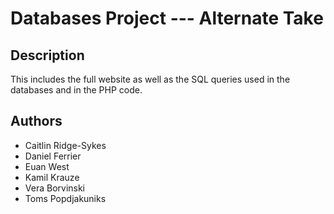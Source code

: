 # Databases Project --- Alternate Take
## Description
This includes the full website as well as the SQL queries used in the databases and in the PHP code.
## Authors
- Caitlin Ridge-Sykes
- Daniel Ferrier
- Euan West
- Kamil Krauze
- Vera Borvinski
- Toms Popdjakuniks
